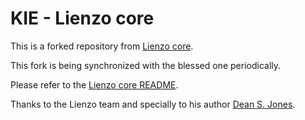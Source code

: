 <!--
   Licensed to the Apache Software Foundation (ASF) under one
   or more contributor license agreements.  See the NOTICE file
   distributed with this work for additional information
   regarding copyright ownership.  The ASF licenses this file
   to you under the Apache License, Version 2.0 (the
   "License"); you may not use this file except in compliance
   with the License.  You may obtain a copy of the License at
     http://www.apache.org/licenses/LICENSE-2.0
   Unless required by applicable law or agreed to in writing,
   software distributed under the License is distributed on an
   "AS IS" BASIS, WITHOUT WARRANTIES OR CONDITIONS OF ANY
   KIND, either express or implied.  See the License for the
   specific language governing permissions and limitations
   under the License.
-->

# KIE - Lienzo core

This is a forked repository from [Lienzo core](https://github.com/ahome-it/lienzo-core).

This fork is being synchronized with the blessed one periodically.

Please refer to the [Lienzo core README](https://github.com/ahome-it/lienzo-core/blob/master/README.md).

Thanks to the Lienzo team and specially to his author [Dean S. Jones](mailto:deansjones@gmail.com).
